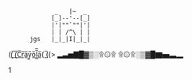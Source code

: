                  _   |~  _
                [_]--'--[_]
                |'|""`""|'|
                | | /^\ | |
          jgs   |_|_|I|_|_|



((̲̅ ̲̅(̲̅C̲̅r̲̅a̲̅y̲̅o̲̅l̲̲̅̅a̲̅( ̲̅((> ▂▃▅▇█▓▒░۩۞۩        ۩۞۩░▒▓█▇▅▃▂





























1

